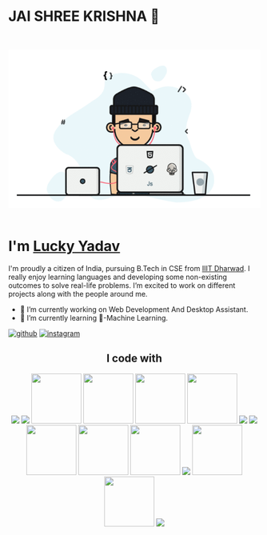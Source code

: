 # JAI SHREE KRISHNA 🙏

<br>
<p align="center">
  <img src="https://github.com/LuckYYadav15/LuckYYadav15/blob/main/gifs/programmer's%20gif.gif">
  <br><br>
</p>

<h1>I'm <a  href="https://github.com/LuckYYadav15">Lucky Yadav</a></h1>
I'm proudly a citizen of India, pursuing B.Tech in CSE from <a href="https://iiitdwd.ac.in/">IIIT Dharwad</a>. I really enjoy learning languages and developing some non-existing outcomes to solve real-life problems. I’m excited to work on different projects along with the people around me.

- 🔭 I’m currently working on Web Development And Desktop Assistant. 
- 🌱 I’m currently learning 🤖-Machine Learning. 

[<img src='https://cdn.jsdelivr.net/npm/simple-icons@3.0.1/icons/github.svg' alt='github' height='40'>](https://github.com/LuckYYadav15) [<img src='https://cdn.jsdelivr.net/npm/simple-icons@3.0.1/icons/instagram.svg' alt='instagram' height='40'>](https://www.instagram.com/https://www.instagram.com/utkarshyadav15//)

<h2 align="center">
    I code with
</h2>
<p align="center">
    <a href="https://getbootstrap.com/"><img src="../LuckYYadav15/gifs/bootstrap%20gif.gif" width="100"></a>
    <a href="https://www.javatpoint.com/c-programming-language-tutorial"><img src="../LuckYYadav15/gifs/c_language_gif.gif" width="100"></a>
    <a href="https://www.javatpoint.com/c-programming-language-tutorial"><img src="../LuckYYadav15/gifs/c++%20gif.gif" height="100" width="100"></a>
    <a href="https://www.w3schools.com/css/"><img src="../LuckYYadav15/gifs/css_gif.gif" height="100" width="100"></a>
    <a href="https://firebase.google.com/"><img src="../LuckYYadav15/gifs/firebase_gif.gif" height="100" width="100"></a>
    <a href="https://github.com/"><img src="../LuckYYadav15/gifs/git_main_gif.gif" height="100" width="100"></a>
    <a href="https://www.w3schools.com/html/"><img src="../LuckYYadav15/gifs/html%20gif.gif" width="100"></a>
    <a href="https://www.javascript.com/"><img src="../LuckYYadav15/gifs/js%20logo.gif" width="100"></a>
    <a href="https://in.mathworks.com/products/matlab.html"><img src="../LuckYYadav15/gifs/matlab_gif.gif" height="100" width="100"></a>
    <a href="https://www.mongodb.com/"><img src="../LuckYYadav15/gifs/mongodb_gif.gif" height="100" width="100"></a>
    <a href="https://nodejs.org/en/"><img src="../LuckYYadav15/gifs/node_laptop%20gif.gif" height="100" width="100"></a>
    <a href="https://www.python.org/"><img src="../LuckYYadav15/gifs/python%20gif.gif" width="100"></a>
    <a href="https://reactjs.org/"><img src="../LuckYYadav15/gifs/react%20gif.gif" height="100" width="100"></a>
    <a href="https://www.mysql.com/"><img src="../LuckYYadav15/gifs/sql%20logo.gif" height="100" width="100"></a>
    <a href="https://code.visualstudio.com/"><img src="../LuckYYadav15/gifs/vs_gif.gif" width="100"></a>
</p>
